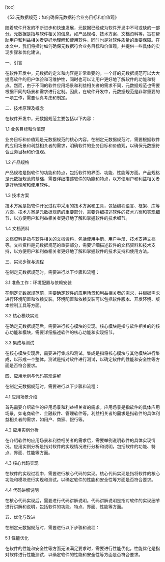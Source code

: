 
[toc]                    
                
                
《53.元数据规范：如何确保元数据符合业务目标和价值观》

随着软件开发的不断进步和快速发展，元数据已经成为软件开发中不可或缺的一部分。元数据是指与软件相关的信息，如产品规格、技术方案、文档资料等，旨在帮助用户和利益相关者更好地理解和使用软件，同时也是对软件质量的重要保障。在本文中，我们将探讨如何确保元数据符合业务目标和价值观，并提供一些具体的实现步骤和优化建议。

一、引言

在软件开发中，元数据的定义和内容是非常重要的。一个好的元数据规范可以大大提高软件的用户体验和可维护性，同时也可以让用户更好地了解软件的功能和特点。然而，由于不同的软件应用场景和利益相关者的需求不同，元数据规范也需要根据不同的场景和需求进行定制。因此，在软件开发中，元数据规范是非常重要的一项工作，需要认真考虑和制定。

二、技术原理及概念

在软件开发中，元数据规范主要包括以下内容：

1.1 业务目标和价值观

业务目标和价值观是元数据规范的核心内容。在制定元数据规范时，需要根据软件的应用场景和利益相关者的需求，明确软件的业务目标和价值观，以确保元数据符合业务目标和价值观。

1.2 产品规格

产品规格是指软件的功能和特点，包括软件的界面、功能、性能等方面。产品规格是元数据规范的基础，需要详细描述软件的功能和特点，以方便用户和利益相关者更好地理解和使用软件。

1.3 技术方案

技术方案是指软件开发过程中采用的技术方案和工具，包括编程语言、框架、库等方面。技术方案是元数据规范的重要部分，需要详细描述软件的技术方案和实现细节，以方便用户和利益相关者更好地了解和掌握软件的技术细节。

1.4 文档资料

文档资料是指与软件相关的文档资料，包括使用手册、用户手册、技术支持文档等。文档资料是元数据规范的重要部分，需要详细描述软件的文档资料和技术支持，以方便用户和利益相关者更好地了解和掌握软件的技术支持和使用方法。

三、实现步骤与流程

在制定元数据规范时，需要进行以下步骤和流程：

3.1 准备工作：环境配置与依赖安装

在制定元数据规范前，需要确定软件的应用场景和利益相关者的需求，并根据需求进行环境配置和依赖安装。环境配置和依赖安装可以包括软件版本、开发环境、版本控制工具等方面。

3.2 核心模块实现

在确定元数据规范后，需要进行核心模块的实现。核心模块是指与软件相关的的核心功能和模块，需要详细描述软件的核心功能和实现细节。

3.3 集成与测试

在核心模块实现后，需要进行集成和测试。集成是指将核心模块与其他模块进行集成，以形成一个整体。测试是指对软件进行测试，以确定软件的性能和安全性等方面是否符合要求。

四、应用示例与代码实现讲解

在制定元数据规范时，需要进行以下步骤和流程：

4.1 应用场景介绍

首先需要介绍软件的应用场景和利益相关者的需求。应用场景是指软件的具体应用场景，如电商软件、金融软件、管理软件等。利益相关者的需求是指软件的具体利益相关者的需求，如用户、商家、银行等。

4.2 应用实例分析

在介绍软件的应用场景和利益相关者的需求后，需要举例说明软件的具体实现情况。应用实例分析是指对软件的实现情况进行分析和说明，包括软件的功能、特点、界面、性能等方面。

4.3 核心代码实现

在软件的实现过程中，需要进行核心代码的实现。核心代码实现是指将软件的核心功能和模块进行实现和测试，以确定软件的性能和安全性等方面是否符合要求。

4.4 代码讲解说明

在核心代码实现后，需要进行代码讲解说明。代码讲解说明是指对软件的实现细节进行讲解和说明，包括软件的功能、特点、界面、性能等方面。

五、优化与改进

在制定元数据规范时，需要进行以下步骤和流程：

5.1 性能优化

在软件的性能和安全性等方面无法满足要求时，需要进行性能优化。性能优化是指对软件进行性能测试，以确定软件的性能和安全性等方面是否符合要求。

